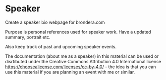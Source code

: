# Speaker
Create a speaker bio webpage for brondera.com

Purpose is personal references used for speaker work. Have a updated summary, portrait etc.

Also keep track of past and upcoming speaker events.

The documentation (about me as a speaker) in this material can be used or disrtibuted under the Creative Commons Attribution 4.0 International license https://choosealicense.com/licenses/cc-by-4.0/ - the idea is that you can use this material if you are planning an event with me or similar.
